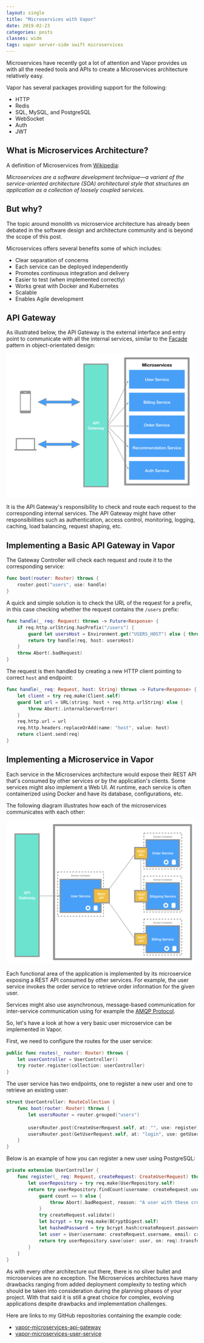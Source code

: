 ```yaml
---
layout: single
title: "Microservices with Vapor"
date: 2019-02-23
categories: posts
classes: wide
tags: vapor server-side swift microservices
---
```


Microservices have recently got a lot of attention and Vapor provides us with all the needed tools and APIs to create a Microservices architecture relatively easy.

Vapor has several packages providing support for the following:

* HTTP
* Redis
* SQL, MySQL, and PostgreSQL
* WebSocket
* Auth
* JWT

## What is Microservices Architecture?

A definition of Microservices from [Wikipedia](https://en.wikipedia.org/wiki/Microservices):

*Microservices are a software development technique—a variant of the service-oriented architecture (SOA) architectural style that structures an application as a collection of loosely coupled services.*

## But why?

The topic around monolith vs microservice architecture has already been debated in the software design and architecture community and is beyond the scope of this post. 

Microservices offers several benefits some of which includes:

* Clear separation of concerns
* Each service can be deployed independently
* Promotes continuous integration and delivery
* Easier to test (when implemented correctly)
* Works great with Docker and Kubernetes
* Scalable
* Enables Agile development

## API Gateway

As illustrated below, the API Gateway is the external interface and entry point to communicate with all the internal services, similar to the [Facade](https://en.wikipedia.org/wiki/Facade_pattern) pattern in object-orientated design:

![image](/assets/images/microservices-api-gateway.png)

It is the API Gateway's responsibility to check and route each request to the corresponding internal services. The API Gateway might have other responsibilities such as authentication, access control, monitoring, logging, caching, load balancing, request shaping, etc.

## Implementing a Basic API Gateway in Vapor

The Gateway Controller will check each request and route it to the corresponding service:

```swift
func boot(router: Router) throws {
    router.post("users", use: handle)
}
```

A quick and simple solution is to check the URL of the request for a prefix, in this case checking whether the request contains the `/users` prefix:

```swift
func handle(_ req: Request) throws -> Future<Response> {
    if req.http.urlString.hasPrefix("/users") {
        guard let usersHost = Environment.get("USERS_HOST") else { throw Abort(.badRequest) }
        return try handle(req, host: usersHost)
    }
    throw Abort(.badRequest)
}
```

The request is then handled by creating a new HTTP client pointing to correct `host` and endpoint:

```swift
func handle(_ req: Request, host: String) throws -> Future<Response> {
    let client = try req.make(Client.self)
    guard let url = URL(string: host + req.http.urlString) else {
        throw Abort(.internalServerError)
    }
    req.http.url = url
    req.http.headers.replaceOrAdd(name: "host", value: host)
    return client.send(req)
}
```

## Implementing a Microservice in Vapor

Each service in the Microservices architecture would expose their REST API that's consumed by other services or by the application's clients. Some services might also implement a Web UI. At runtime, each service is often containerized using Docker and have its database, configurations, etc.

The following diagram illustrates how each of the microservices communicates with each other:

![image](/assets/images/microservices-service-communication.png)

Each functional area of the application is implemented by its microservice exposing a REST API consumed by other services. For example, the user service invokes the order service to retrieve order information for the given user.

Services might also use asynchronous, message-based communication for inter-service communication using for example the [AMQP Protocol](https://www.amqp.org).

So, let's have a look at how a very basic user microservice can be implemented in Vapor.

First, we need to configure the routes for the user service:

```swift
public func routes(_ router: Router) throws {
    let userController = UserController()
    try router.register(collection: userController)
}
```

The user service has two endpoints, one to register a new user and one to retrieve an existing user:

```swift
struct UserController: RouteCollection {
    func boot(router: Router) throws {
        let usersRouter = router.grouped("users")
        
        usersRouter.post(CreateUserRequest.self, at: "", use: register)
        usersRouter.post(GetUserRequest.self, at: "login", use: getUser)
    }
}
```

Below is an example of how you can register a new user using PostgreSQL:

```swift
private extension UserController {
    func register(_ req: Request, createRequest: CreateUserRequest) throws -> Future<HTTPStatus> {
        let userRepository = try req.make(UserRepository.self)
        return try userRepository.findCount(username: createRequest.username, email: createRequest.email, on: req).flatMap { count in
            guard count == 0 else {
                throw Abort(.badRequest, reason: "A user with these credentials already exists.")
            }
            try createRequest.validate()
            let bcrypt = try req.make(BCryptDigest.self)
            let hashedPassword = try bcrypt.hash(createRequest.password)
            let user = User(username: createRequest.username, email: createRequest.email, password: hashedPassword)
            return try userRepository.save(user: user, on: req).transform(to: HTTPStatus.created)
        }
    }
}
```

As with every other architecture out there, there is no silver bullet and microservices are no exception. The Microservices architectures have many drawbacks ranging from added deployment complexity to testing which should be taken into consideration during the planning phases of your project. With that said it is still a great choice for complex, evolving applications despite drawbacks and implementation challenges.

Here are links to my GitHub repositories containing the example code:

* [vapor-microservices-api-gateway](https://github.com/rynaardb/vapor-microservices-api-gateway)
* [vapor-microservices-user-service](https://github.com/rynaardb/vapor-microservices-user-service)